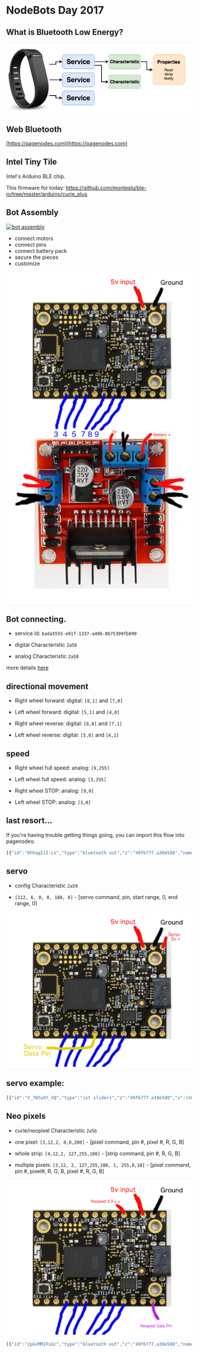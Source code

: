 # NodeBots Day 2017



## What is Bluetooth Low Energy?

![screenshot](BLE_diagram.png)



## Web Bluetooth

[https://pagenodes.com](https://pagenodes.com)


## Intel Tiny Tile

Intel's Arduino BLE chip.

This firmware for today:  https://github.com/monteslu/ble-io/tree/master/arduino/curie_plus


## Bot Assembly
[![bot assembly](https://img.youtube.com/vi/OVHW_4q0uF4/0.jpg)](https://www.youtube.com/watch?v=OVHW_4q0uF4)

* connect motors
* connect pins
* connect battery pack
* secure the pieces
* customize

![screenshot](wiring.png)


## Bot connecting.

* service Id: `bada5555-e91f-1337-a49b-8675309fb099`

* digital Characteristic `2a56`

* analog Characteristic `2a58`

more details [here](https://github.com/monteslu/ble-io/blob/master/service.md)


## directional movement

* Right wheel forward:
digital: `[8,1]` and `[7,0]`

* Left wheel forward:
digital: `[5,1]` and `[4,0]`


* Right wheel reverse:
digital: `[8,0]` and `[7,1]`

* Left wheel reverse:
digital: `[5,0]` and `[4,1]`


## speed

* Right wheel full speed:
analog: `[9,255]`

* Left wheel full speed:
analog: `[3,255]`


* Right wheel STOP:
analog: `[9,0]`

* Left wheel STOP:
analog: `[3,0]`


## last resort...

If you're having trouble getting things going, you can import this flow into pagenodes:

```javascript
[{"id":"6hhqqI1I-Ls","type":"bluetooth out","z":"49fb777.a30e588","name":"digital","characteristicId":"2a56","bleServiceId":"bada5555-e91f-1337-a49b-8675309fb099","x":715.5,"y":286,"wires":[]},{"id":"dd6R088sIXc","type":"bluetooth out","z":"49fb777.a30e588","name":"analog","characteristicId":"2a58","bleServiceId":"bada5555-e91f-1337-a49b-8675309fb099","x":639.5,"y":473,"wires":[]},{"id":"kkgJpERfIvw","type":"iot buttons","z":"49fb777.a30e588","x":87.5,"y":180,"wires":[["vKL1gU1CZ18"]]},{"id":"vKL1gU1CZ18","type":"switch","z":"49fb777.a30e588","name":"","property":"payload","propertyType":"msg","rules":[{"t":"eq","v":"2","vt":"num"},{"t":"eq","v":"10","vt":"num"},{"t":"eq","v":"5","vt":"num"},{"t":"eq","v":"7","vt":"num"},{"t":"eq","v":"6","vt":"num"},{"t":"eq","v":"4","vt":"num"},{"t":"eq","v":"8","vt":"num"},{"t":"eq","v":"1","vt":"str"}],"checkall":"true","outputs":8,"x":149.5,"y":349,"wires":[["17AfuHvqwJM","QGG7QoVH8lo"],["qTXb5mvCQPU","qApozIfAPgs"],["17AfuHvqwJM","qApozIfAPgs"],["QGG7QoVH8lo","qTXb5mvCQPU"],["uNYP8SMzLNU"],["nkmVgTucYeA"],["nCzKIz4sCy0"],[]]},{"id":"uNYP8SMzLNU","type":"change","z":"49fb777.a30e588","name":"stop right & left","rules":[{"t":"set","p":"payload","pt":"msg","to":"[9,0,0,3,0,0]","tot":"json"}],"action":"","property":"","from":"","to":"","reg":false,"x":403.5,"y":396,"wires":[["dd6R088sIXc"]]},{"id":"nkmVgTucYeA","type":"change","z":"49fb777.a30e588","name":"med right & left","rules":[{"t":"set","p":"payload","pt":"msg","to":"[9,127,0,3,127,0]","tot":"json"}],"action":"","property":"","from":"","to":"","reg":false,"x":404.5,"y":452,"wires":[["dd6R088sIXc"]]},{"id":"nCzKIz4sCy0","type":"change","z":"49fb777.a30e588","name":"high right & left","rules":[{"t":"set","p":"payload","pt":"msg","to":"[9,255,0,3,255,0]","tot":"json"}],"action":"","property":"","from":"","to":"","reg":false,"x":423.5,"y":525,"wires":[["dd6R088sIXc"]]},{"id":"17AfuHvqwJM","type":"change","z":"49fb777.a30e588","name":"forward right","rules":[{"t":"set","p":"payload","pt":"msg","to":"[8,1,7,0]","tot":"json"}],"action":"","property":"","from":"","to":"","reg":false,"x":414.5,"y":61,"wires":[["6hhqqI1I-Ls"]]},{"id":"QGG7QoVH8lo","type":"change","z":"49fb777.a30e588","name":"forward left","rules":[{"t":"set","p":"payload","pt":"msg","to":"[5,1,4,0]","tot":"json"}],"action":"","property":"","from":"","to":"","reg":false,"x":422.5,"y":153,"wires":[["6hhqqI1I-Ls"]]},{"id":"qTXb5mvCQPU","type":"change","z":"49fb777.a30e588","name":"reverse right","rules":[{"t":"set","p":"payload","pt":"msg","to":"[8,0,7,1]","tot":"json"}],"action":"","property":"","from":"","to":"","reg":false,"x":433.5,"y":226,"wires":[["6hhqqI1I-Ls"]]},{"id":"qApozIfAPgs","type":"change","z":"49fb777.a30e588","name":"reverse left","rules":[{"t":"set","p":"payload","pt":"msg","to":"[5,0,4,1]","tot":"json"}],"action":"","property":"","from":"","to":"","reg":false,"x":434.5,"y":293,"wires":[["6hhqqI1I-Ls"]]}]
```


## servo

* config Characteristic `2a59`

* `[112, 6, 0, 0, 180, 0]` - [servo command, pin, start range, 0, end range, 0]

![servo](servo.png)

## servo example:


```javascript
[{"id":"V_7WtwXY_VQ","type":"iot sliders","z":"49fb777.a30e588","x":140,"y":799,"wires":[["jAnjohm1b0A"]]},{"id":"Yp-hf9o5vAQ","type":"change","z":"49fb777.a30e588","name":"set bytes","rules":[{"t":"set","p":"payload[1]","pt":"msg","to":"payload","tot":"msg"},{"t":"set","p":"payload[0]","pt":"msg","to":"6","tot":"num"}],"action":"","property":"","from":"","to":"","reg":false,"x":399,"y":888,"wires":[["kJnNBkqSU_8"]]},{"id":"40AfgngpsdE","type":"math","z":"49fb777.a30e588","name":"to degrees","operator":"*","operand":"1.8","operandType":"num","payloadProp":"payload","resultProp":"payload","payloadPropType":"msg","resultPropType":"msg","x":317,"y":822,"wires":[["Yp-hf9o5vAQ"]]},{"id":"jAnjohm1b0A","type":"switch","z":"49fb777.a30e588","name":"which slider ?","property":"slider","propertyType":"msg","rules":[{"t":"eq","v":"1","vt":"num"}],"checkall":"true","outputs":1,"x":197,"y":900,"wires":[["40AfgngpsdE"]]},{"id":"kJnNBkqSU_8","type":"bluetooth out","z":"49fb777.a30e588","name":"analog..","characteristicId":"2a58","bleServiceId":"bada5555-e91f-1337-a49b-8675309fb099","x":564,"y":841,"wires":[]},{"id":"s8LKk6Rhuy0","type":"bluetooth out","z":"49fb777.a30e588","name":"configure","characteristicId":"2a59","bleServiceId":"bada5555-e91f-1337-a49b-8675309fb099","x":560,"y":763,"wires":[]},{"id":"PkMWAFFXwzk","type":"iot buttons","z":"49fb777.a30e588","x":181,"y":687,"wires":[["hibD7ln-2Oc"]]},{"id":"hibD7ln-2Oc","type":"switch","z":"49fb777.a30e588","name":"button 1","property":"payload","propertyType":"msg","rules":[{"t":"eq","v":"1","vt":"num"}],"checkall":"true","outputs":1,"x":242,"y":752,"wires":[["ZhiSISydkI4"]]},{"id":"ZhiSISydkI4","type":"change","z":"49fb777.a30e588","name":"setup servo","rules":[{"t":"set","p":"payload","pt":"msg","to":"[112, 6, 0, 0, 180, 0]","tot":"json"}],"action":"","property":"","from":"","to":"","reg":false,"x":404,"y":708,"wires":[["s8LKk6Rhuy0"]]}]
```


## Neo pixels

* curie/neopixel Characteristic `2a5b`

* one pixel: `[3,12,2, 0,0,200]` - [pixel command, pin #, pixel #,  R, G, B]

* whole strip: `[4,12,2, 127,255,100]` - [strip command, pin #,  R, G, B]

* multiple pixels: `[3,12, 2, 127,255,100, 1, 255,0,10]` - [pixel command, pin #, pixel#,  R, G, B, pixel #,  R, G, B]

![neopixel](neopixel.png)

```javascript
[{"id":"2pGxMM2FsGc","type":"bluetooth out","z":"49fb777.a30e588","name":"curie","characteristicId":"2a5b","bleServiceId":"bada5555-e91f-1337-a49b-8675309fb099","x":1257,"y":1212,"wires":[]},{"id":"aeTomPptGpo","type":"inject","z":"49fb777.a30e588","name":"red strip","topic":"","payload":"[4,12,255,0,0]","payloadType":"json","repeat":"","crontab":"","once":false,"allowDebugInput":false,"x":818,"y":1079,"wires":[["2pGxMM2FsGc"]]},{"id":"SQgYsSlZ0KA","type":"inject","z":"49fb777.a30e588","name":"black strip","topic":"","payload":"[4,12, 0,0,0]","payloadType":"json","repeat":"","crontab":"","once":false,"allowDebugInput":false,"x":793,"y":1137,"wires":[["2pGxMM2FsGc"]]},{"id":"cW911aALG6U","type":"inject","z":"49fb777.a30e588","name":"pixel 2 blue","topic":"","payload":"[3,12,2, 0,0,200]","payloadType":"json","repeat":"","crontab":"","once":false,"allowDebugInput":false,"x":810,"y":1197,"wires":[["2pGxMM2FsGc"]]},{"id":"me48DP6hmIo","type":"inject","z":"49fb777.a30e588","name":"pixel 0 - 3 first half rainbow","topic":"","payload":"[3,12,  0, 148,0,211,  1, 75,0,130,  2, 0,0,255,  3, 0,255,0 ]","payloadType":"json","repeat":"","crontab":"","once":false,"allowDebugInput":false,"x":835,"y":1259,"wires":[["2pGxMM2FsGc"]]},{"id":"pPIUgLhV-7g","type":"inject","z":"49fb777.a30e588","name":"pixel 4 - 7 second half rainbow","topic":"","payload":"[3,12,  4, 255,255,0,  5, 255,127,0,  6, 255,0,0,  7, 127,0,0 ]","payloadType":"json","repeat":"","crontab":"","once":false,"allowDebugInput":false,"x":859,"y":1321,"wires":[["2pGxMM2FsGc"]]}]
```
